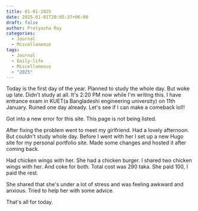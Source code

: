 ```yaml
---
title: 01-01-2025
date: 2025-01-01T20:05:37+06:00
draft: false
author: Protyasha Roy
categories:
  - Journal
  - Miscellaneous
tags:
  - Journal
  - Daily-life
  - Miscellaneous
  - "2025"
---
```


Today is the first day of the year. Planned to study the whole day. But woke up late. Didn't study at all. It's 2:20 PM now while I'm writing this. I have entrance exam in KUET(a Bangladeshi engineering university) on 11th January. Ruined one day already. Let's see if I can make a comeback lol!!

Got into a new error for this site. This page is not being listed.

After fixing the problem went to meet my girlfriend. Had a lovely afternoon. But couldn't study whole day. Before I went with her I set up a new Hugo site for my personal portfolio site. Made some changes and hosted it after coming back.

Had  chicken wings with her. She had a chicken burger. I shared two chicken wings with her. And coke for both. Total cost was 290 taka. She paid 100, I paid the rest.

She shared that she's under a lot of stress and was feeling awkward and anxious. Tried to help her with some advice.

That's all for today.
